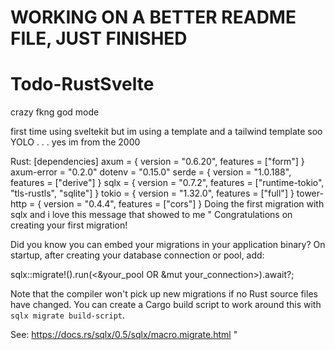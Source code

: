 # WORKING ON A BETTER README FILE, JUST FINISHED


# Todo-RustSvelte
crazy fkng god mode

first time using sveltekit but im using a template and a tailwind template soo YOLO . . .  yes im from the 2000


Rust: 
[dependencies]
    axum = { version = "0.6.20", features = ["form"] }
    axum-error = "0.2.0"
    dotenv = "0.15.0"
    serde = { version = "1.0.188", features = ["derive"] }
    sqlx = { version = "0.7.2", features = ["runtime-tokio", "tls-rustls", "sqlite"] }
    tokio = { version = "1.32.0", features = ["full"] }
    tower-http = { version = "0.4.4", features = ["cors"] }
Doing the first migration with sqlx and i love this message that showed to me
    "
Congratulations on creating your first migration!

Did you know you can embed your migrations in your application binary?
On startup, after creating your database connection or pool, add:

sqlx::migrate!().run(<&your_pool OR &mut your_connection>).await?;

Note that the compiler won't pick up new migrations if no Rust source files have changed.
You can create a Cargo build script to work around this with `sqlx migrate build-script`.

See: https://docs.rs/sqlx/0.5/sqlx/macro.migrate.html
"
